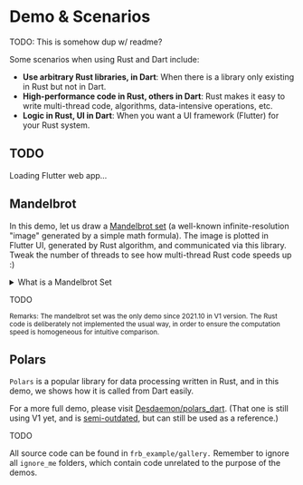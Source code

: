 # Demo & Scenarios

TODO: This is somehow dup w/ readme?

Some scenarios when using Rust and Dart include:

* **Use arbitrary Rust libraries, in Dart**:
When there is a library only existing in Rust but not in Dart.
* **High-performance code in Rust, others in Dart**:
Rust makes it easy to write multi-thread code, algorithms, data-intensive operations, etc.
* **Logic in Rust, UI in Dart**: 
When you want a UI framework (Flutter) for your Rust system.

## TODO

<script src="enable-threads.js"></script>

<script src="flutter.js"></script>

<div id="flutter_host">Loading Flutter web app...</div>

<script>
  window.addEventListener("load", function (ev) {
    _flutter.loader.loadEntrypoint({
      onEntrypointLoaded: async function(engineInitializer) {
        let appRunner = await engineInitializer.initializeEngine({
          // Pass a reference to "div#flutter_host" into the Flutter engine.
          hostElement: document.querySelector("#flutter_host")
        });
        await appRunner.runApp();
      }
    });
  });
</script>

## Mandelbrot

In this demo,
let us draw a [Mandelbrot set](https://en.wikipedia.org/wiki/Mandelbrot_set)
(a well-known infinite-resolution "image" generated by a simple math formula).
The image is plotted in Flutter UI, generated by Rust algorithm, and communicated via this library.
Tweak the number of threads to see how multi-thread Rust code speeds up :)

<details>
<summary>What is a Mandelbrot Set</summary>

The Mandelbrot set is the set of complex numbers `c`
for which the function `f_c(z)=z^{2}+c` does not diverge to infinity when iterated from `z=0`.
Images of the Mandelbrot set exhibit an elaborate and infinitely complicated boundary
that reveals progressively ever-finer recursive detail at increasing magnifications.

<p align="center">
<img src="https://upload.wikimedia.org/wikipedia/commons/thumb/a/a4/Mandelbrot_sequence_new.gif/220px-Mandelbrot_sequence_new.gif" />
</p>

Image credit: [Simpsons contributor](https://en.wikipedia.org/wiki/User:Simpsons_contributor)

</details>

TODO

<small>
Remarks:
The mandelbrot set was the only demo since 2021.10 in V1 version.
The Rust code is deliberately not implemented the usual way,
in order to ensure the computation speed is homogeneous for intuitive comparison.
</small>

## Polars

`Polars` is a popular library for data processing written in Rust,
and in this demo, we shows how it is called from Dart easily.

For a more full demo,
please visit [Desdaemon/polars_dart](https://github.com/Desdaemon/polars_dart).
(That one is still using V1 yet,
and is [semi-outdated](https://github.com/Desdaemon/polars_dart/issues/3#issuecomment-1705913689),
but can still be used as a reference.)

TODO

All source code can be found in `frb_example/gallery.`
Remember to ignore all `ignore_me` folders, which contain code unrelated to the purpose of the demos.
